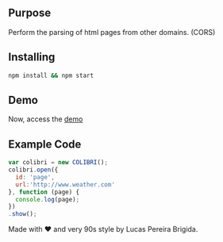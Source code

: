 ## Purpose

Perform the parsing of html pages from other domains. (CORS)

## Installing
```bash
npm install && npm start
```
## Demo
Now, access the [demo](https://colibri-web-proxy.herokuapp.com)

## Example Code

```javascript
var colibri = new COLIBRI();
colibri.open({
  id: 'page',
  url:'http://www.weather.com'
}, function (page) {
  console.log(page);
})
.show();
```

Made with ♥ and very 90s style by Lucas Pereira Brigida.
